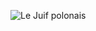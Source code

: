 ![Le Juif polonais](https://upload.wikimedia.org/wikipedia/commons/thumb/5/5b/Britain%27s_New_Spitfire_44-pf-116-2016-001-ac.jpg/350px-Britain%27s_New_Spitfire_44-pf-116-2016-001-ac.jpg)
